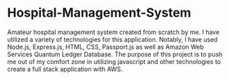 # Hospital-Management-System
Amateur hospital management system created from scratch by me. I have utilized a variety of technologies for this application. Notably, I have used Node.js, Express.js, HTML, CSS, Passport.js as well as Amazon Web Services Quantum Ledger Database. The purpose of this project is to push me out of my comfort zone in utilizing javascript and other technologies to create a full stack application with AWS.

